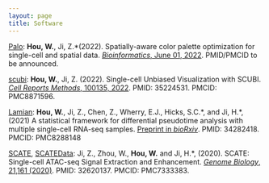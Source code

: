 ```yaml
---
layout: page
title: Software
---
```


[Palo](https://winnie09.github.io/Wenpin_Hou/pages/Palo.html): **Hou, W.**, Ji, Z.\*(2022). Spatially-aware color palette optimization for single-cell and spatial data. [*Bioinformatics*, June 01, 2022](https://doi.org/10.1093/bioinformatics/btac368). PMID/PMCID to be announced. 

[scubi](https://winnie09.github.io/Wenpin_Hou/pages/SCUBI.html):  **Hou, W.**, Ji, Z. (2022). Single-cell Unbiased Visualization with SCUBI.  [*Cell Reports Methods*, 100135, 2022](https://www.cell.com/cell-reports-methods/fulltext/S2667-2375(21)00204-6). PMID: 35224531. PMCID: PMC8871596.

[Lamian](https://winnie09.github.io/Wenpin_Hou/pages/Lamian.html): **Hou, W.**, Ji, Z., Chen, Z., Wherry, E.J., Hicks, S.C.\*, and Ji, H.\*, (2021) A statistical framework for differential pseudotime analysis with multiple single-cell RNA-seq samples.  [Preprint in *bioRxiv*](https://www.biorxiv.org/content/10.1101/2021.07.10.451910v1.full.pdf+html). PMID: 34282418. PMCID: PMC8288148

[SCATE](https://github.com/Winnie09/SCATE), [SCATEData](https://github.com/Winnie09/SCATEData):  Ji, Z., Zhou, W., **Hou, W.** and Ji, H.\*, (2020). SCATE: Single-cell ATAC-seq Signal Extraction and Enhancement. [*Genome Biology*, 21,161 (2020)](https://genomebiology.biomedcentral.com/articles/10.1186/s13059-020-02075-3). PMID: 32620137. PMCID: PMC7333383.


